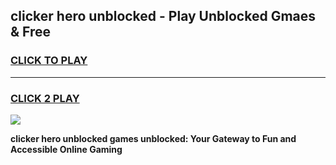 
## clicker hero unblocked - Play Unblocked Gmaes & Free
<h3>
<a href="https://news.freeplayer.one?title=clicker_hero_unblocked&ref=23F">CLICK TO PLAY</a></h3>
<hr>

<h3>
<a href="https://news.freeplayer.one?title=clicker_hero_unblocked&ref=23F">CLICK 2 PLAY</a>
  
</h3>

<a href="https://news.freeplayer.one?title=clicker_hero_unblocked&ref=23F/"><img src="https://clearcache.store/games.png"></a>


**clicker hero unblocked games unblocked: Your Gateway to Fun and Accessible Online Gaming**
